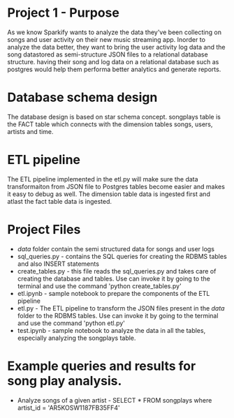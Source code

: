 # Project 1 - Purpose
As we know Sparkify wants to analyze the data they've been collecting on songs and user activity on their new music streaming app. 
Inorder to analyze the data better, they want to bring the user activity log data and the song datastored as semi-structure JSON files to a relational database structure.  having their song and log data on a relational database such as postgres would help them performa better analytics and generate reports. 

# Database schema design
The database design is based on star schema concept. songplays table is the FACT table which connects with the dimension tables songs, users, artists and time.

# ETL pipeline
The ETL pipeline implemented in the etl.py will make sure the data transformaiton from JSON file to Postgres tables become easier and makes it easy to debug as well. The dimension table data is ingested first and atlast the fact table data is ingested.

# Project Files
- *data* folder contain the semi structured data for songs and user logs
- sql_queries.py - contains the SQL queries for creating the RDBMS tables and also INSERT statements
- create_tables.py - this file reads the sql_queries.py and takes care of creating the database and tables. Use can invoke it by going to the terminal and use the command 'python create_tables.py'
- etl.ipynb - sample notebook to prepare the components of the ETL pipeline
- etl.py - The ETL pipeline to transform the JSON files present in the *data* folder to the RDBMS tables. Use can invoke it by going to the terminal and use the command 'python etl.py'
- test.ipynb - sample notebook to analyze the data in all the tables, especially analyzing the songplays table.

# Example queries and results for song play analysis.
- Analyze songs of a given artist - 
SELECT * FROM songplays where artist_id = 'AR5KOSW1187FB35FF4'
